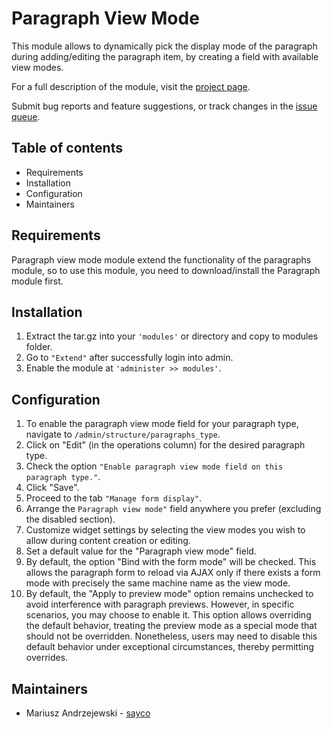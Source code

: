 # Paragraph View Mode

This module allows to dynamically pick the display mode
of the paragraph during adding/editing the paragraph item,
by creating a field with available view modes.

For a full description of the module, visit the
[project page](https://www.drupal.org/project/paragraph_view_mode).

Submit bug reports and feature suggestions, or track changes in the
[issue queue](https://www.drupal.org/project/issues/paragraph_view_mode).


## Table of contents

- Requirements
- Installation
- Configuration
- Maintainers


## Requirements

Paragraph view mode module extend the functionality
of the paragraphs module, so to use this module,
you need to download/install the Paragraph module first.


## Installation

1. Extract the tar.gz into your `'modules'` or directory and copy to modules
   folder.
2. Go to `"Extend"` after successfully login into admin.
3. Enable the module at `'administer >> modules'`.


## Configuration

1. To enable the paragraph view mode field for your paragraph type, navigate
   to `/admin/structure/paragraphs_type`.
2. Click on "Edit" (in the operations column) for the desired paragraph type.
3. Check the option `"Enable paragraph view mode field on this paragraph type."`.
4. Click "Save".
5. Proceed to the tab `"Manage form display"`.
6. Arrange the `Paragraph view mode"` field anywhere you prefer (excluding the
   disabled section).
7. Customize widget settings by selecting the view modes you wish to allow
   during content creation or editing.
8. Set a default value for the "Paragraph view mode" field.
9. By default, the option "Bind with the form mode" will be checked. This
   allows the paragraph form to reload via AJAX only if there exists a form
   mode with precisely the same machine name as the view mode.
10. By default, the "Apply to preview mode" option remains unchecked to avoid
    interference with paragraph previews. However, in specific scenarios, you
    may choose to enable it. This option allows overriding the default
    behavior, treating the preview mode as a special mode that should not be
    overridden. Nonetheless, users may need to disable this default behavior
    under exceptional circumstances, thereby permitting overrides.


## Maintainers

- Mariusz Andrzejewski - [sayco](https://www.drupal.org/u/sayco)
